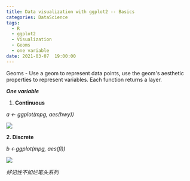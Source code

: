 ```yaml
---
title: Data visualization with ggplot2 -- Basics
categories: DataScience
tags:
  - R 
  - ggplot2
  - Visualization
  - Geoms
  - one variable
date: 2021-03-07  19:00:00
---
```


Geoms - Use a geom to represent data points, use the geom's aesthetic properties to represent variables. Each function returns a layer.

***One variable***

1. **Continuous**

*a <- ggplot(mpg, aes(hwy))*

![](https://tva1.sinaimg.cn/large/008eGmZEly1gocoqdt6a7j30mo0kywif.jpg)

**2. Discrete**

*b <-ggplot(mpg, aes(fl))*

![](https://tva1.sinaimg.cn/large/008eGmZEly1gocoxayxezj30no06c74t.jpg)

*好记性不如烂笔头系列*

